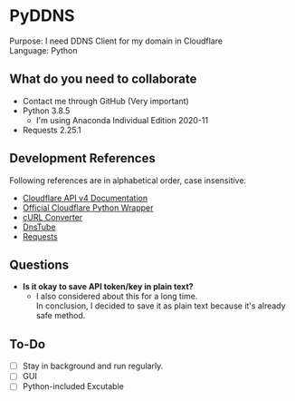 # PyDDNS
Purpose: I need DDNS Client for my domain in Cloudflare\
Language: Python
## What do you need to collaborate
- Contact me through GitHub (Very important)
- Python 3.8.5
  - I'm using Anaconda Individual Edition 2020-11
- Requests 2.25.1
## Development References
Following references are in alphabetical order, case insensitive.
- [Cloudflare API v4 Documentation](https://api.cloudflare.com)
- [Official Cloudflare Python Wrapper](https://github.com/cloudflare/python-cloudflare)
- [cURL Converter](https://github.com/NickCarneiro/curlconverter)
- [DnsTube](https://github.com/drittich/DnsTube)
- [Requests](https://requests.readthedocs.io)
## Questions
- **Is it okay to save API token/key in plain text?**
  - I also considered about this for a long time.\
    In conclusion, I decided to save it as plain text because it's already safe method.
## To-Do
- [ ] Stay in background and run regularly.
- [ ] GUI
- [ ] Python-included Excutable
